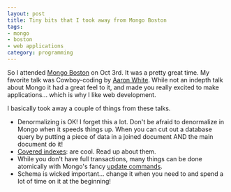 ```yaml
---
layout: post
title: Tiny bits that I took away from Mongo Boston
tags:
- mongo
- boston
- web applications
category: programming
---
```


So I attended [Mongo Boston](http://www.10gen.com/events/mongo-boston-2011
"Mongo Boston") on Oct 3rd. It was a pretty great time. My favorite talk was
Cowboy-coding by [Aaron White](http://twitter.com/#!/aaronwhite). While not an
indepth talk about Mongo it had a great feel to it, and made you really excited
to make applications... which is why I like web development.

I basically took away a couple of things from these talks.

- Denormalizing is OK! I forget this a lot. Don't be afraid to denormalize in
  Mongo when it speeds things up. When you can cut out a database query by
  putting a piece of data in a joined document AND the main document do it!
-
  [Covered indexes](http://www.mongodb.org/display/DOCS/Retrieving+a+Subset+of+Fields#RetrievingaSubsetofFields-CoveredIndexes):
  are cool. Read up about them.
- While you don't have full transactions, many things can be done atomically
  with Mongo's fancy
  [update commands](http://www.mongodb.org/display/DOCS/Updating).
- Schema is wicked important... change it when you need to and spend a lot of
  time on it at the beginning!
